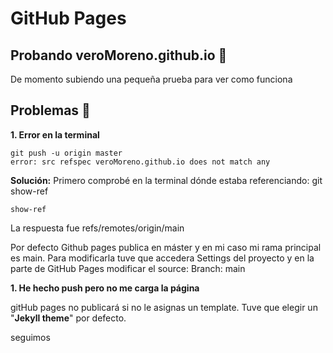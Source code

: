 # GitHub Pages 

## Probando veroMoreno.github.io 🚀

De momento subiendo una pequeña prueba para ver como funciona

## Problemas 🔧

**1. Error en la terminal**
```
git push -u origin master
error: src refspec veroMoreno.github.io does not match any
```

**Solución:**
Primero comprobé en la terminal dónde estaba referenciando: git show-ref
```
show-ref
```
La respuesta fue refs/remotes/origin/main

Por defecto Github pages publica en máster y en mi caso mi rama principal es main.
Para modificarla tuve que accedera Settings del proyecto y en la parte de GitHub Pages modificar el source: Branch: main 


**1. He hecho push pero no me carga la página**

gitHub pages no publicará si no le asignas un template. Tuve que elegir un "**Jekyll theme**" por defecto.

seguimos
